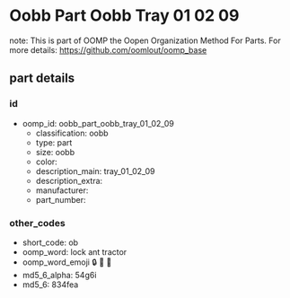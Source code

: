 # Oobb Part Oobb Tray 01 02 09  

note: This is part of OOMP the Oopen Organization Method For Parts. For more details: https://github.com/oomlout/oomp_base

##  part details





### id
* oomp_id: oobb_part_oobb_tray_01_02_09
  * classification: oobb
  * type: part
  * size: oobb
  * color: 
  * description_main: tray_01_02_09
  * description_extra: 
  * manufacturer: 
  * part_number: 

### other_codes
* short_code: ob
* oomp_word: lock ant tractor
* oomp_word_emoji :lock: :ant: :tractor:
* md5_6_alpha: 54g6i
* md5_6: 834fea